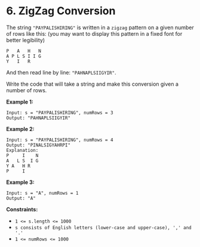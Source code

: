 # 6. ZigZag Conversion

The string `"PAYPALISHIRING"` is written in a `zigzag` pattern on a given number of rows like this: (you may want to display this pattern in a fixed font for better legibility)

```
P   A   H   N
A P L S I I G
Y   I   R
```
And then read line by line: `"PAHNAPLSIIGYIR"`.

Write the code that will take a string and make this conversion given a number of rows.

**Example 1:**
```
Input: s = "PAYPALISHIRING", numRows = 3
Output: "PAHNAPLSIIGYIR"
```

**Example 2:**
```
Input: s = "PAYPALISHIRING", numRows = 4
Output: "PINALSIGYAHRPI"
Explanation:
P     I    N
A   L S  I G
Y A   H R
P     I
```

**Example 3:**
```
Input: s = "A", numRows = 1
Output: "A"
```

**Constraints:**
- `1 <= s.length <= 1000`
- `s consists of English letters (lower-case and upper-case), ',' and '.'`
- `1 <= numRows <= 1000`
